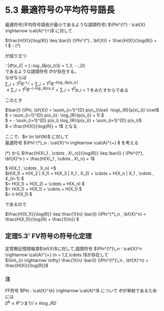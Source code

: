 # 5.3 最適符号の平均符号語長
最適符号(平均符号語長が最小であるような語頭符号)
$\Phi^{\*} : \cal{X} \rightarrow \cal{A}^{+}$ に対して

$\frac{H(X)}{\log{R}} \leq \bar{l} (\Phi^{\*} , \bf{X}) < \frac{H(X)}{\log{R}} + 1 $ - (\*)

が成り立つ

$∵ |\Phi(x\_i)| = \lceil - \log\_{R}{p(x\_i)} \rceil (i = 1,2, \cdots , D)$  
であるような語頭符号 $\Phi$が存在する。  
なぜならば  
$\sum\_{i=1}^{D}R^{-l\_i} = \sum\_{i=1}^{D} R^{- \lceil \log\_{R}{p(x\_i)} \rceil}$  
$\leq \sum\_{i=1}^{D} R^{- (- \log\_{R}{p(x\_i)}} = \sum\_{i=1}^{D}p\_i = 1$  をみたすからである

このとき

$\bar{l} (\Phi, \bf{X}) = \sum\_{i=1}^{D} p(x\_i)\lceil -\log\_{R}{p(x\_i)} \rceil$  
$ < \sum\_{i=1}^{D} p(x\_i)(- \log\_{R}{p(x\_i)} + 1) $  
$ = - \sum\_{i=1}^{D} p(x\_i) \log\_{R}{p(x\_i)} + \sum\_{i=1}^{D} p(x\_i)$  
$ = \frac{H(X)}{\log{R}} + 1$ となる

ここで、$n \in \bf{N}$ に対して  
最適符号 $\Phi^{\*}\_n : \cal{X}^n \rightarrow \cal{A}^{+} $ を考える

(\*) から 
$\frac{H(X\_1 , \cdots , X\_n)}{\log{R}} \leq \bar{l} ( \Phi^{\*}, \bf{X}^n ) 
  < \frac{H(X\_1 , \cdots , X\_n} + 1$

$ H(X\_1 , \cdots , X\_n) =$  
$H(X\_1) + H(X\_2 | X\_1) + H(X\_3 | X\_1 , X\_2) + \cdots + H(X\_n | X\_1 , \cdots , X\_{n-1} $  
$= H(X\_1) + H(X\_2) + \cdots + H(X\_n) $  
$= H(X\_1) + H(X\_1) + \cdots + H(X\_1) $  
$= n H(X\_1) $

であるので

$\frac{H(X\_1)}{\log{R}}
\leq \frac{1}{n} \bar{l} (\Phi^{\*}\_n , \bf{X}^n) < \frac{H(X\_1)}{\log{R} + \frac{1}{n}} $

## 定理5.3' FV符号の符号化定理
定常無記憶情報源$\bf{X}$に対して,語頭符号
$\Phi^{\*}\_n : \cal{X}^n \rightarrow \cal{A}^{+} (n = 1,2,\cdots )$が存在して  
$\lim\_{n \rightarrow \infty} \frac{1}{n} \bar{l} (\Phi^{\*}\_n , \bf{X}^n) = \frac{H(X)}{\log{R}}$

### 注
FF符号 \$Phi : \cal{X}^{k} \rightarrow \cal{A}^l$ について $\Phi$が単射であるためには  
$D^k \leq R^l$つまり$l \geq k \log\_R{D}$
